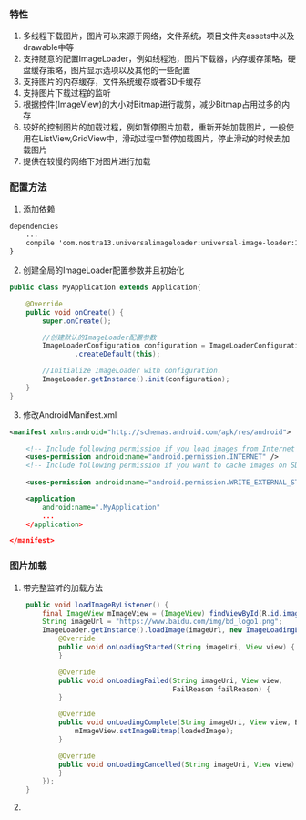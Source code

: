 ### 特性

 1. 多线程下载图片，图片可以来源于网络，文件系统，项目文件夹assets中以及drawable中等
 2. 支持随意的配置ImageLoader，例如线程池，图片下载器，内存缓存策略，硬盘缓存策略，图片显示选项以及其他的一些配置
 3. 支持图片的内存缓存，文件系统缓存或者SD卡缓存
 4. 支持图片下载过程的监听
 5. 根据控件(ImageView)的大小对Bitmap进行裁剪，减少Bitmap占用过多的内存
 6. 较好的控制图片的加载过程，例如暂停图片加载，重新开始加载图片，一般使用在ListView,GridView中，滑动过程中暂停加载图片，停止滑动的时候去加载图片
 7. 提供在较慢的网络下对图片进行加载
 
 ### 配置方法
 
1. 添加依赖

``` xml
dependencies 
    ...
    compile 'com.nostra13.universalimageloader:universal-image-loader:1.9.5'
}
```

2. 创建全局的ImageLoader配置参数并且初始化

``` java
public class MyApplication extends Application{

    @Override
    public void onCreate() {
        super.onCreate();

        //创建默认的ImageLoader配置参数
        ImageLoaderConfiguration configuration = ImageLoaderConfiguration
                .createDefault(this);

        //Initialize ImageLoader with configuration.
        ImageLoader.getInstance().init(configuration);
    }
}
```

3. 修改AndroidManifest.xml

``` xml
<manifest xmlns:android="http://schemas.android.com/apk/res/android">

    <!-- Include following permission if you load images from Internet -->
    <uses-permission android:name="android.permission.INTERNET" />
    <!-- Include following permission if you want to cache images on SD card -->
	
    <uses-permission android:name="android.permission.WRITE_EXTERNAL_STORAGE" />

    <application
        android:name=".MyApplication"
		...
    </application>

</manifest>
```

 ### 图片加载
 
 1. 带完整监听的加载方法
 
``` java
    public void loadImageByListener() {
        final ImageView mImageView = (ImageView) findViewById(R.id.image);
        String imageUrl = "https://www.baidu.com/img/bd_logo1.png";
        ImageLoader.getInstance().loadImage(imageUrl, new ImageLoadingListener() {
            @Override
            public void onLoadingStarted(String imageUri, View view) {
            }

            @Override
            public void onLoadingFailed(String imageUri, View view,
                                        FailReason failReason) {
            }

            @Override
            public void onLoadingComplete(String imageUri, View view, Bitmap loadedImage) {
                mImageView.setImageBitmap(loadedImage);
            }

            @Override
            public void onLoadingCancelled(String imageUri, View view) {
            }
        });
    }
```

 2. 

 